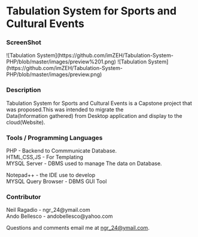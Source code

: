 <h1>Tabulation System for Sports and Cultural Events</h1>


<h3>ScreenShot</h3>
![Tabulation System](https://github.com/imZEH/Tabulation-System-PHP/blob/master/images/preview%201.png)
![Tabulation System](https://github.com/imZEH/Tabulation-System-PHP/blob/master/images/preview.png)

<h3>Description</h3>
Tabulation System for Sports and Cultural Events is a Capstone project that was proposed.This was intended to migrate the <br>
Data(Information gathered) from Desktop application and display to the cloud(Website).

<h3>Tools / Programming Languages</h3>
PHP - Backend to Commmunicate Database.<br>
HTML,CSS,JS - For Templating<br>
MYSQL Server - DBMS used to manage The data on Database.<br>

Notepad++ - the IDE use to develop<br>
MYSQL Query Browser - DBMS GUI Tool

<h3>Contributor</h3>
Neil Ragadio - ngr_24@ymail.com<br>
Ando Bellesco - andobellesco@yahoo.com<br>


Questions and comments email me at ngr_24@ymail.com.
